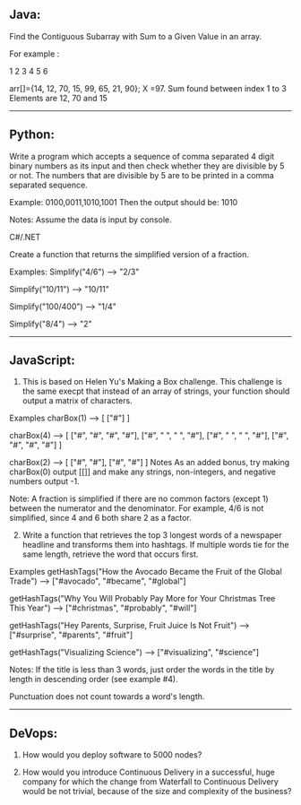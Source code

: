 ## Java: 

Find the Contiguous Subarray with Sum to a Given Value in an array. 

For example : 

1 
2 
3 
4 
5 
6 

arr[]={14, 12, 70, 15, 99, 65, 21, 90}; 
X =97. 
Sum found between index 1 to 3 
Elements are 12, 70 and 15 

---

## Python: 

Write a program which accepts a sequence of comma separated 4 digit binary numbers as its input and then check whether they are divisible by 5 or not. The numbers that are divisible by 5 are to be printed in a comma separated sequence. 

Example: 
0100,0011,1010,1001 
Then the output should be: 
1010 

Notes: Assume the data is input by console. 

C#/.NET 

Create a function that returns the simplified version of a fraction. 

Examples: 
Simplify("4/6") --> "2/3" 

Simplify("10/11") --> "10/11" 

Simplify("100/400") --> "1/4" 

Simplify("8/4") --> "2" 

---

## JavaScript: 

1) This is based on Helen Yu's Making a Box challenge. This challenge is the same execpt that instead of an array of strings, your function should output a matrix of characters. 

Examples 
charBox(1) --> [ 
["#"] 
] 

charBox(4) --> [ 
["#", "#", "#", "#"], 
["#", " ", " ", "#"], 
["#", " ", " ", "#"], 
["#", "#", "#", "#"] 
] 

charBox(2) --> [ 
["#", "#"], 
["#", "#"] 
] 
Notes 
As an added bonus, try making charBox(0) output [[]] and make any strings, non-integers, and negative numbers output -1. 

Note: 
A fraction is simplified if there are no common factors (except 1) between the numerator and the denominator. For example, 4/6 is not simplified, since 4 and 6 both share 2 as a factor. 

2) Write a function that retrieves the top 3 longest words of a newspaper headline and transforms them into hashtags. If multiple words tie for the same length, retrieve the word that occurs first. 

Examples 
getHashTags("How the Avocado Became the Fruit of the Global Trade") 
--> ["#avocado", "#became", "#global"] 

getHashTags("Why You Will Probably Pay More for Your Christmas Tree This Year") 
--> ["#christmas", "#probably", "#will"] 

getHashTags("Hey Parents, Surprise, Fruit Juice Is Not Fruit") 
--> ["#surprise", "#parents", "#fruit"] 

getHashTags("Visualizing Science") 
--> ["#visualizing", "#science"] 

Notes: 
If the title is less than 3 words, just order the words in the title by length in descending order (see example #4). 

Punctuation does not count towards a word's length. 

---

## DeVops: 

1) How would you deploy software to 5000 nodes? 

2) How would you introduce Continuous Delivery in a successful, huge company for which the change from Waterfall to Continuous Delivery would be not trivial, because of the size and complexity of the business? 
